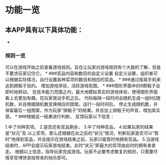# 功能一览
## 本APP具有以下具体功能：
* 
###  规则一览
  可以在游戏开始之前查看游戏规则。旨在让玩家对游戏规则有个大致的了解，但是不要求玩家记住它。
* 
###奖品内容和数目的自定义设置
自定义设置，组织者可以根据实际情况，自行设置各种奖项的数目和相应的奖品。
* 
###通过摇晃手机来达到掷骰子目的。
增加游戏体验，活跃游戏氛围。
* 
###图形界面中的6颗骰子会即时地转动。
在技术能力范围之内，最大地模拟真实的游戏体验，使得图形界面看上去更加有趣。在玩家晃动手机之后， 代码每隔一段时间会随机生成一组6位随机数，并且根据随机数变换相应的图案。运行一段时间后， 停止生成随机数，并保留最后一组图案，作为玩家“掷骰子”的结果。并且加上掷骰子的声音，增加真实感。
* 
###根据这一结果进行判断， 反馈玩家以下信息：

1.中了何种奖项。
2.是否还有奖品剩余，
3.中了何种奖品，
4.如果玩家的结果是“状元”及 以上奖项，那么还根据在此之前的“状元”情况，判断玩家是否可以“暂时”地得到奖品，并且提示在游戏结束之前，玩家只能暂时地拥有奖品。
5.当游戏结束时，APP会提示玩家游戏结束。此时“状元”即最大的奖项由此时的拥有者拿走。
 根据以上信息，指导玩家完成游戏。玩家不必要考虑繁复的规则，只需要尽情享受博饼游戏带来的快乐即可。

